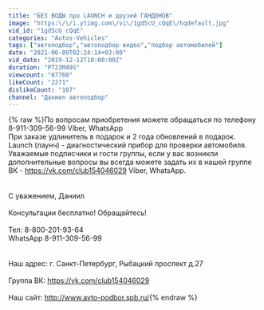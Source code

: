 ```yaml
---
title: "БЕЗ ВОДЫ про LAUNCH и друзей ГАНДОНОВ"
image: "https:\/\/i.ytimg.com\/vi\/1gd5cU_cQqE\/hqdefault.jpg"
vid_id: "1gd5cU_cQqE"
categories: "Autos-Vehicles"
tags: ["автоподбор","автоподбор видео","подбор автомобилей"]
date: "2021-06-09T02:24:14+03:00"
vid_date: "2019-12-12T10:00:00Z"
duration: "PT23M49S"
viewcount: "67760"
likeCount: "2271"
dislikeCount: "107"
channel: "Даниил автоподбор"
---
```

{% raw %}По вопросам приобретения можете обращаться по телефону 8-911-309-56-99 Viber, WhatsApp<br />При заказе удлинитель в подарок и 2 года обновлений в подарок.<br />Launch (лаунч) - диагностический прибор для проверки автомобиля. <br />Уважаемые подписчики и гости группы, если у вас возникли дополнительные вопросы вы всегда можете задать их в нашей группе ВК - <a rel="nofollow" target="blank" href="https://vk.com/club154046029">https://vk.com/club154046029</a>   Viber, WhatsApp. <br /><br /><br />С уважением, Даниил <br /><br />Консультации бесплатно! Обращайтесь!<br /><br />Тел: 8-800-201-93-64<br />WhatsApp 8-911-309-56-99<br /><br /><br />Наш адрес: г. Санкт-Петербург, Рыбацкий проспект д.27<br /><br />Группа ВК: <a rel="nofollow" target="blank" href="https://vk.com/club154046029">https://vk.com/club154046029</a><br /><br />Наш сайт: <a rel="nofollow" target="blank" href="http://www.avto-podbor.spb.ru/">http://www.avto-podbor.spb.ru/</a>{% endraw %}
